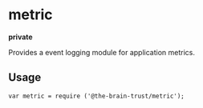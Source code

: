 # metric

**private**

Provides a event logging module for application metrics.

## Usage

`var metric = require ('@the-brain-trust/metric');`